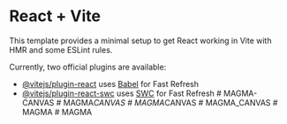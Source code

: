 # React + Vite

This template provides a minimal setup to get React working in Vite with HMR and some ESLint rules.

Currently, two official plugins are available:

- [@vitejs/plugin-react](https://github.com/vitejs/vite-plugin-react/blob/main/packages/plugin-react/README.md) uses [Babel](https://babeljs.io/) for Fast Refresh
- [@vitejs/plugin-react-swc](https://github.com/vitejs/vite-plugin-react-swc) uses [SWC](https://swc.rs/) for Fast Refresh
#   M A G M A - C A N V A S  
 #   M A G M A _ C A N V A S  
 #   M A G M A _ C A N V A S  
 #   M A G M A _ C A N V A S  
 #   M A G M A  
 #   M A G M A  
 